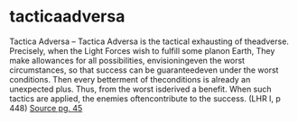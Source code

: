 # tacticaadversa

Tactica Adversa – Tactica Adversa is the tactical exhausting of theadverse. Precisely, when the Light Forces wish to fulfill some planon Earth, They make allowances for all possibilities, envisioningeven the worst circumstances, so that success can be guaranteedeven under the worst conditions. Then every betterment of theconditions is already an unexpected plus. Thus, from the worst isderived a benefit. When such tactics are applied, the enemies oftencontribute to the success. (LHR I, p 448)
[Source pg. 45](https://agniyogavba.files.wordpress.com/2018/04/roerich_s-agni-yoga2-1.pdf)
